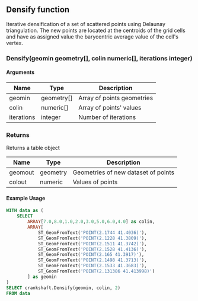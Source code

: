 ## Densify function

Iterative densification of a set of scattered points using Delaunay triangulation. The new points are located at the centroids of the grid cells and have as assigned value the barycentric average value of the cell's vertex.

### Densify(geomin geometry[], colin numeric[], iterations integer)

#### Arguments

| Name       | Type       | Description                |
| ---------- | ---------- | -------------------------- |
| geomin     | geometry[] | Array of points geometries |
| colin      | numeric[]  | Array of points' values    |
| iterations | integer    | Number of iterations       |

### Returns

Returns a table object

| Name    | Type     | Description                         |
| ------- | -------- | ----------------------------------- |
| geomout | geometry | Geometries of new dataset of points |
| colout  | numeric  | Values of points                    |

#### Example Usage

```sql
WITH data as (
    SELECT
        ARRAY[7.0,8.0,1.0,2.0,3.0,5.0,6.0,4.0] as colin,
        ARRAY[
            ST_GeomFromText('POINT(2.1744 41.4036)'),
            ST_GeomFromText('POINT(2.1228 41.3809)'),
            ST_GeomFromText('POINT(2.1511 41.3742)'),
            ST_GeomFromText('POINT(2.1528 41.4136)'),
            ST_GeomFromText('POINT(2.165 41.3917)'),
            ST_GeomFromText('POINT(2.1498 41.3713)'),
            ST_GeomFromText('POINT(2.1533 41.3683)'),
            ST_GeomFromText('POINT(2.131386 41.413998)')
        ] as geomin
)
SELECT crankshaft.Densify(geomin, colin, 2)
FROM data
```
